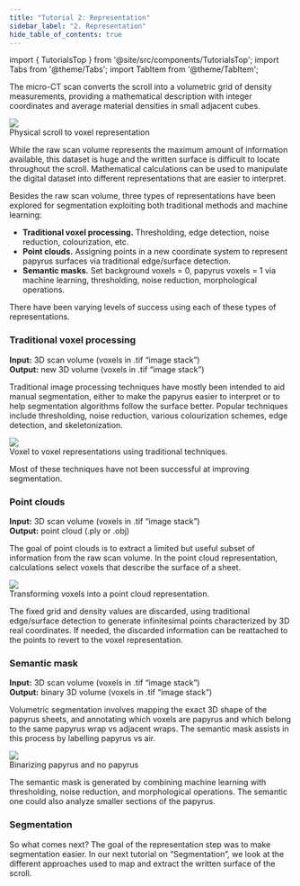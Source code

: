 ```yaml
---
title: "Tutorial 2: Representation"
sidebar_label: "2. Representation"
hide_table_of_contents: true
---
```


<head>
  <html data-theme="dark" />

  <meta
    name="description"
    content="A $1,000,000+ machine learning and computer vision competition"
  />

  <meta property="og:type" content="website" />
  <meta property="og:url" content="https://scrollprize.org" />
  <meta property="og:title" content="Vesuvius Challenge" />
  <meta
    property="og:description"
    content="A $1,000,000+ machine learning and computer vision competition"
  />
  <meta
    property="og:image"
    content="https://scrollprize.org/img/social/opengraph.jpg"
  />

  <meta property="twitter:card" content="summary_large_image" />
  <meta property="twitter:url" content="https://scrollprize.org" />
  <meta property="twitter:title" content="Vesuvius Challenge" />
  <meta
    property="twitter:description"
    content="A $1,000,000+ machine learning and computer vision competition"
  />
  <meta
    property="twitter:image"
    content="https://scrollprize.org/img/social/opengraph.jpg"
  />
</head>

import { TutorialsTop } from '@site/src/components/TutorialsTop';
import Tabs from '@theme/Tabs';
import TabItem from '@theme/TabItem';

<TutorialsTop highlightId={2} />

The micro-CT scan converts the scroll into a volumetric grid of density measurements, providing a mathematical description with integer coordinates and average material densities in small adjacent cubes.

<div className="flex max-w-[400px]">
  <div className="w-[100%] mb-2 mr-2"><img src="/img/tutorials/rep_ash2vox.webp" className="w-[100%]"/><figcaption className="mt-0">Physical scroll to voxel representation</figcaption></div>
</div>

While the raw scan volume represents the maximum amount of information available, this dataset is huge and the written surface is difficult to locate throughout the scroll. Mathematical calculations can be used to manipulate the digital dataset into different representations that are easier to interpret.

Besides the raw scan volume, three types of representations have been explored for segmentation exploiting both traditional methods and machine learning:

* <b>Traditional voxel processing.</b> Thresholding, edge detection, noise reduction, colourization, etc.
* <b>Point clouds.</b> Assigning points in a new coordinate system to represent papyrus surfaces via traditional edge/surface detection.
* <b>Semantic masks.</b> Set background voxels = 0, papyrus voxels = 1 via machine learning, thresholding, noise reduction, morphological operations.

There have been varying levels of success using each of these types of representations.

### Traditional voxel processing

<div className="bg-gray-800 p-4 rounded mb-4">
<strong>Input:</strong> 3D scan volume (voxels in .tif “image stack”)<br/>
<strong>Output:</strong> new 3D volume (voxels in .tif “image stack”)
</div>

Traditional image processing techniques have mostly been intended to aid manual segmentation, either to make the papyrus easier to interpret or to help segmentation algorithms follow the surface better. Popular techniques include thresholding, noise reduction, various colourization schemes, edge detection, and skeletonization.

<div className="flex max-w-[400px]">
  <div className="w-[100%] mb-2 mr-2"><img src="/img/tutorials/rep_trad_voxel.webp" className="w-[100%]"/><figcaption className="mt-0">Voxel to voxel representations using traditional techniques.</figcaption></div>
</div>

Most of these techniques have not been successful at improving segmentation.

### Point clouds

<div className="bg-gray-800 p-4 rounded mb-4">
<strong>Input:</strong> 3D scan volume (voxels in .tif “image stack”)<br/>
<strong>Output:</strong> point cloud (.ply or .obj)
</div>

The goal of point clouds is to extract a limited but useful subset of information from the raw scan volume. In the point cloud representation, calculations select voxels that describe the surface of a sheet.

<div className="flex max-w-[400px]">
  <div className="w-[100%] mb-2 mr-2"><img src="/img/tutorials/rep_vox2pointcloud.webp" className="w-[100%]"/><figcaption className="mt-0">Transforming voxels into a point cloud representation.</figcaption></div>
</div>

The fixed grid and density values are discarded, using traditional edge/surface detection to generate infinitesimal points characterized by 3D real coordinates. If needed, the discarded information can be reattached to the points to revert to the voxel representation.

### Semantic mask

<div className="bg-gray-800 p-4 rounded mb-4">
<strong>Input:</strong> 3D scan volume (voxels in .tif “image stack”)<br/>
<strong>Output:</strong> binary 3D volume (voxels in .tif “image stack”)
</div>

Volumetric segmentation involves mapping the exact 3D shape of the papyrus sheets, and annotating which voxels are papyrus and which belong to the same papyrus wrap vs adjacent wraps. The semantic mask assists in this process by labelling papyrus vs air.

<div className="flex max-w-[400px]">
  <div className="w-[100%] mb-2 mr-2"><img src="/img/tutorials/rep_semantic.webp" className="w-[100%]"/><figcaption className="mt-0">Binarizing papyrus and no papyrus</figcaption></div>
</div>

The semantic mask is generated by combining machine learning with thresholding, noise reduction, and morphological operations. The semantic one could also analyze smaller sections of the papyrus.

### Segmentation

So what comes next? The goal of the representation step was to make segmentation easier. In our next tutorial on “Segmentation”, we look at the different approaches used to map and extract the written surface of the scroll.
